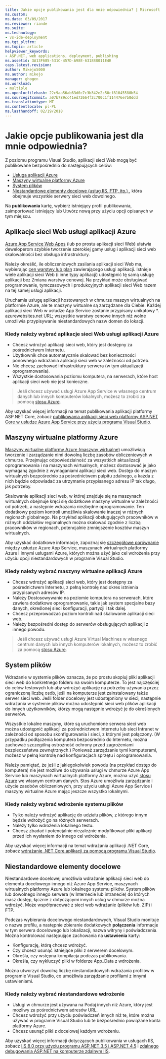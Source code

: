 ```yaml
---
title: Jakie opcje publikowania jest dla mnie odpowiednia? | Microsoft Docs
ms.custom: 
ms.date: 03/09/2017
ms.reviewer: riande
ms.suite: 
ms.technology:
- vs-ide-deployment
ms.tgt_pltfrm: 
ms.topic: article
helpviewer_keywords:
- ASP.NET, web applications, deployment, publishing
ms.assetid: 3A13F685-531C-457D-A98E-631888011E4B
caps.latest.revision: 
author: Mikejo5000
ms.author: mikejo
manager: ghogen
ms.workload:
- multiple
ms.openlocfilehash: 22c9aa56ab63d0c7c3b342e2c50cf81045580b54
ms.sourcegitcommit: a07b789cc41ed72664f2c700c1f114476e7b0ddd
ms.translationtype: MT
ms.contentlocale: pl-PL
ms.lasthandoff: 02/19/2018
---
```

# Jakie opcje publikowania jest dla mnie odpowiednia?

Z poziomu programu Visual Studio, aplikacji sieci Web mogą być publikowane bezpośrednio do następujących celów:

- [Usługa aplikacji Azure](#azure-app-service)
- [Maszyny wirtualne platformy Azure](#azure-virtual-machines)
- [System plików](#file-system)
- [Niestandardowe elementy docelowe (usług IIS, FTP, itp.) ](#custom-targets), która obejmuje wszystkie serwery sieci web dowolnego.

Na **publikowania** kartę, wybierz istniejący profil publikowania, zaimportować istniejący lub Utwórz nową przy użyciu opcji opisanych w tym miejscu.

## Aplikacje sieci Web usługi aplikacji Azure

[Azure App Service Web Apps](/azure/app-service/app-service-web-overview) (lub po prostu aplikacji sieci Web) ułatwia deweloperom szybkie tworzenie szerokiej gamy usług i aplikacji sieci web skalowalności bez obsługa infrastruktury.

Należy określić, ile obliczeniowych zasilania aplikacji sieci Web ma, wybierając [cen warstwy lub plan](/azure/app-service/azure-web-sites-web-hosting-plans-in-depth-overview) zawierającego usługi aplikacji. Istnieje wiele aplikacji sieci Web (i inne typy aplikacji) udostępnić tę samą usługę aplikacji bez Zmiana warstwy cenowej. Na przykład może obsługiwać programowanie, tymczasowych i produkcyjnych aplikacji sieci Web razem na tej samej usługi aplikacji.

Uruchamia usługę aplikacji hostowanych w chmurze maszyn wirtualnych na platformie Azure, ale te maszyny wirtualne są zarządzane dla Ciebie. Każdej aplikacji sieci Web w usłudze App Service zostanie przypisany unikatowy \*. azurewebsites.net URL; wszystkie warstwy cenowe innych niż wolne umożliwia przypisywanie niestandardowych nazw domen do lokacji.

### Kiedy należy wybrać aplikacje sieci Web usługi aplikacji Azure

- Chcesz wdrożyć aplikacji sieci web, który jest dostępny za pośrednictwem Internetu.
- Użytkownik chce automatycznie skalować bez konieczności ponownego wdrażania aplikacji sieci web w zależności od potrzeb.
- Nie chcesz zachować infrastruktury serwera (w tym aktualizacji oprogramowania).
- Wszystkie dostosowania poziomu komputera, na serwerach, które host aplikacji sieci web nie jest konieczne.

> Jeśli chcesz używać usługi Azure App Service w własnego centrum danych lub innych komputerów lokalnych, możesz to zrobić za pomocą [stosu Azure](https://azure.microsoft.com/overview/azure-stack/).

Aby uzyskać więcej informacji na temat publikowania aplikacji platformy ASP.NET Core, zobacz [publikowania aplikacji sieci web platformy ASP.NET Core w usłudze Azure App Service przy użyciu programu Visual Studio](/aspnet/core/tutorials/publish-to-azure-webapp-using-vs).

## Maszyny wirtualne platformy Azure

[Maszyny wirtualne platformy Azure (maszyny wirtualne)](https://azure.microsoft.com/documentation/services/virtual-machines/) umożliwiają tworzenie i zarządzanie nimi dowolną liczbę zasobów obliczeniowych w chmurze. Przejmując odpowiedzialność za wszystkich aktualizacji oprogramowania i na maszynach wirtualnych, możesz dostosować je jako wymaganą zgodnie z wymaganiami aplikacji sieci web. Dostęp do maszyn wirtualnych bezpośrednio za pośrednictwem pulpitu zdalnego, a każda z nich będzie odpowiadać za utrzymanie przypisanego adresu IP tak długo, jak potrzeby.

Skalowanie aplikacji sieci web, w której znajduje się na maszynach wirtualnych obejmuje kręci się dodatkowe maszyny wirtualne w zależności od potrzeb, a następnie wdrażania niezbędne oprogramowanie. Ten dodatkowy poziom kontroli umożliwia skalowanie inaczej w różnych regionach globalnego. Na przykład aplikacji obsługujących pracowników w różnych oddziałów regionalnych można skalować zgodnie z liczbą pracowników w regionach, potencjalnie zmniejszenie kosztów maszyn wirtualnych.

Aby uzyskać dodatkowe informacje, zapoznaj się [szczegółowe porównanie](https://azure.microsoft.com/documentation/articles/choose-web-site-cloud-service-vm/) między usłudze Azure App Service, maszynach wirtualnych platformy Azure i innymi usługami Azure, których można użyć jako cel wdrożenia przy użyciu opcji niestandardowych w programie Visual Studio.

### Kiedy należy wybrać maszyny wirtualne aplikacji Azure

- Chcesz wdrożyć aplikacji sieci web, który jest dostępny za pośrednictwem Internetu, z pełną kontrolę nad okres istnienia przypisanych adresów IP.
- Należy Dostosowywanie na poziomie komputera na serwerach, które zawiera dodatkowe oprogramowanie, takie jak system specjalne bazy danych, określonej sieci konfiguracji, partycji i tak dalej.
- Chcesz przeprowadzać poziom kontroli nad skalowanie aplikacji sieci web.
- Należy bezpośredni dostęp do serwerów obsługujących aplikacji z innego powodu.

> Jeśli chcesz używać usługi Azure Virtual Machines w własnego centrum danych lub innych komputerów lokalnych, możesz to zrobić za pomocą [stosu Azure](https://azure.microsoft.com/overview/azure-stack/).


## System plików

Wdrażanie w systemie plików oznacza, że po prostu skopiuj pliki aplikacji sieci web do konkretnego folderu na swoim komputerze. To jest najczęściej do celów testowych lub aby wdrożyć aplikację na potrzeby używania przez ograniczoną liczbę osób, jeśli na komputerze jest zainstalowany także serwer sieci web. Jeśli folder docelowy jest udostępniony w sieci, następnie wdrażania w systemie plików można udostępnić sieci web plików aplikacji do innych użytkowników, którzy mogą następnie wdrożyć je do określonych serwerów.

Wszystkie lokalne maszyny, które są uruchomione serwera sieci web można udostępnić aplikacji za pośrednictwem Internetu lub sieci Intranet w zależności od sposobu skonfigurowania i sieci, z którymi jest połączony. (W przypadku podłączenia komputera bezpośrednio do Internetu, można zachować szczególną ostrożność ochrony przed zagrożeniami bezpieczeństwa zewnętrznych.) Ponieważ zarządzanie tymi komputerami, możesz w pełną kontrolę nad konfiguracjach sprzętu i oprogramowania.

Należy pamiętać, że jeśli z jakiegokolwiek powodu (na przykład dostęp do komputera) nie jest możliwe do używania usługi w chmurze Azure App Service lub maszynach wirtualnych platformy Azure, można użyć [stosu Azure](https://azure.microsoft.com/overview/azure-stack/) we własnym centrum danych. Stos Azure umożliwia zarządzanie i użycie zasobów obliczeniowych, przy użyciu usługi Azure App Service i maszyny wirtualne Azure mając jeszcze wszystko lokalnymi.

### Kiedy należy wybrać wdrożenie systemu plików

- Tylko należy wdrożyć aplikację do udziału plików, z którego innym będzie wdrożyć go na różnych serwerach.
- Należy tylko wdrożenia lokalnego testu.
- Chcesz zbadać i potencjalnie niezależnie modyfikować pliki aplikacji przed ich wysłaniem do innego cel wdrożenia.

Aby uzyskać więcej informacji na temat wdrażania aplikacji .NET Core, zobacz [wdrażanie .NET Core aplikacji za pomocą programu Visual Studio](/dotnet/core/deploying/deploy-with-vs).

## Niestandardowe elementy docelowe

Niestandardowe docelowej umożliwia wdrażanie aplikacji sieci web do elementu docelowego innego niż Azure App Service, maszynach wirtualnych platformy Azure lub lokalnego systemu plików. System plików lub dowolnego innego serwera (w Internecie lub intranecie) do których masz dostęp, łącznie z dotyczącymi innych usług w chmurze można wdrożyć. Może współpracować z sieci web wdrażanie (plików lub. ZIP) i FTP.

Podczas wybierania docelowego niestandardowych, Visual Studio monituje o nazwa profilu, a następnie zbieranie dodatkowych **połączenia** informacje w tym serwera docelowego lub lokalizacji, nazwa witryny i poświadczenia. Można kontrolować następujące zachowania na **ustawienia** karty:

- Konfigurację, którą chcesz wdrożyć.
- Czy chcesz usunąć istniejące pliki z serwerem docelowym.
- Określa, czy wstępna kompilacja podczas publikowania.
- Określa, czy wykluczyć pliki w folderze App_Data z wdrożenia.

Można utworzyć dowolną liczbę niestandardowych wdrażania profilów w programie Visual Studio, co umożliwia zarządzanie profilami z innymi ustawieniami.

### Kiedy należy wybrać niestandardowe wdrożenie

- Usługi w chmurze jest używana na Podaj innych niż Azure, który jest możliwy za pośrednictwem adresów URL.
- Chcesz wdrożyć przy użyciu poświadczeń innych niż te, które można używać w programie Visual Studio lub te bezpośrednio powiązane konta platformy Azure.
- Chcesz usunąć pliki z docelowej każdym wdrożeniu.

Aby uzyskać więcej informacji dotyczących publikowania w usługach IIS, zobacz [IIS 8.0 przy użyciu programu ASP.NET 3.5 i ASP.NET 4.5](/iis/get-started/whats-new-in-iis-8/iis-80-using-aspnet-35-and-aspnet-45) i [zdalnego debugowania ASP.NET na komputerze zdalnym IIS](../../debugger/remote-debugging-aspnet-on-a-remote-iis-7-5-computer.md).